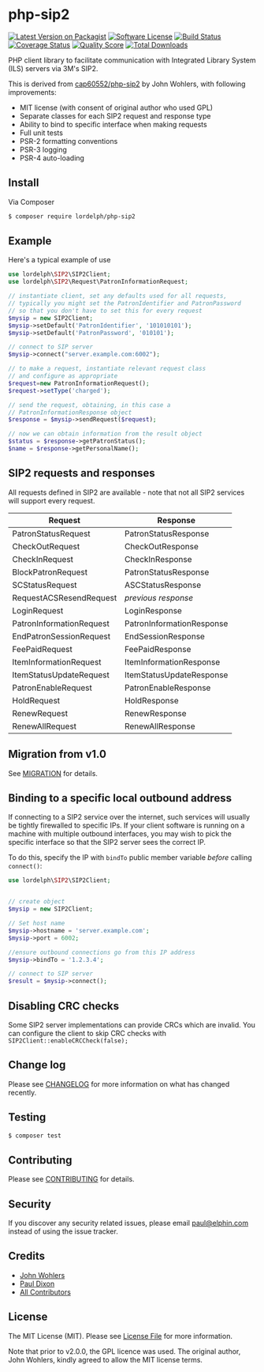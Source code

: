 # php-sip2

[![Latest Version on Packagist][ico-version]][link-packagist]
[![Software License][ico-license]](LICENSE.md)
[![Build Status][ico-travis]][link-travis]
[![Coverage Status][ico-scrutinizer]][link-scrutinizer]
[![Quality Score][ico-code-quality]][link-code-quality]
[![Total Downloads][ico-downloads]][link-downloads]


PHP client library to facilitate communication with Integrated Library System (ILS) servers via 3M's SIP2.

This is derived from [cap60552/php-sip2](https://github.com/cap60552/php-sip2) by John Wohlers, 
with following improvements:

* MIT license (with consent of original author who used GPL)
* Separate classes for each SIP2 request and response type
* Ability to bind to specific interface when making requests
* Full unit tests
* PSR-2 formatting conventions
* PSR-3 logging
* PSR-4 auto-loading

## Install

Via Composer

``` bash
$ composer require lordelph/php-sip2
```

## Example

Here's a typical example of use 
```php
use lordelph\SIP2\SIP2Client;
use lordelph\SIP2\Request\PatronInformationRequest;

// instantiate client, set any defaults used for all requests,
// typically you might set the PatronIdentifier and PatronPassword
// so that you don't have to set this for every request
$mysip = new SIP2Client;
$mysip->setDefault('PatronIdentifier', '101010101');
$mysip->setDefault('PatronPassword', '010101');

// connect to SIP server 
$mysip->connect("server.example.com:6002");

// to make a request, instantiate relevant request class
// and configure as appropriate
$request=new PatronInformationRequest();
$request->setType('charged');

// send the request, obtaining, in this case a
// PatronInformationResponse object
$response = $mysip->sendRequest($request);

// now we can obtain information from the result object
$status = $response->getPatronStatus();
$name = $response->getPersonalName();

```

## SIP2 requests and responses

All requests defined in SIP2 are available - note that not all SIP2
services will support every request.


| Request  | Response |
| ------------- | ------------- |
| PatronStatusRequest  | PatronStatusResponse  |
| CheckOutRequest | CheckOutResponse |
| CheckInRequest | CheckInResponse |
| BlockPatronRequest | PatronStatusResponse |
| SCStatusRequest | ASCStatusResponse |
| RequestACSResendRequest | _previous response_ |
| LoginRequest | LoginResponse |
| PatronInformationRequest | PatronInformationResponse |
| EndPatronSessionRequest | EndSessionResponse |
| FeePaidRequest | FeePaidResponse |
| ItemInformationRequest | ItemInformationResponse |
| ItemStatusUpdateRequest | ItemStatusUpdateResponse |
| PatronEnableRequest | PatronEnableResponse |
| HoldRequest | HoldResponse |
| RenewRequest | RenewResponse |
| RenewAllRequest | RenewAllResponse |


## Migration from v1.0

See [MIGRATION](MIGRATION.md) for details.

## Binding to a specific local outbound address

If connecting to a SIP2 service over the internet, such services will usually be tightly firewalled
to specific IPs. If your client software is running on a machine with multiple outbound interfaces,
you may wish to pick the specific interface so that the SIP2 server sees the correct IP.

To do this, specify the IP with `bindTo` public member variable *before* calling `connect()`:


``` php
use lordelph\SIP2\SIP2Client;


// create object
$mysip = new SIP2Client;

// Set host name
$mysip->hostname = 'server.example.com';
$mysip->port = 6002;

//ensure outbound connections go from this IP address
$mysip->bindTo = '1.2.3.4';

// connect to SIP server 
$result = $mysip->connect();
```

## Disabling CRC checks

Some SIP2 server implementations can provide CRCs which are invalid. You can
configure the client to skip CRC checks with `SIP2Client::enableCRCCheck(false);`


## Change log

Please see [CHANGELOG](CHANGELOG.md) for more information on what has changed recently.

## Testing

``` bash
$ composer test
```

## Contributing

Please see [CONTRIBUTING](CONTRIBUTING.md) for details.

## Security

If you discover any security related issues, please email paul@elphin.com instead of using the 
issue tracker.

## Credits

- [John Wohlers][link-author1]
- [Paul Dixon][link-author2]
- [All Contributors][link-contributors]

## License

The MIT License (MIT). Please see [License File](LICENSE.md) for more information.

Note that prior to v2.0.0, the GPL licence was used. The original author, John Wohlers, kindly
agreed to allow the MIT license terms.

[ico-version]: https://img.shields.io/packagist/v/lordelph/php-sip2.svg?style=flat-square
[ico-license]: https://img.shields.io/badge/license-MIT-brightgreen.svg?style=flat-square
[ico-travis]: https://img.shields.io/travis/lordelph/php-sip2/master.svg?style=flat-square
[ico-scrutinizer]: https://img.shields.io/scrutinizer/coverage/g/lordelph/php-sip2.svg?style=flat-square
[ico-code-quality]: https://img.shields.io/scrutinizer/g/lordelph/php-sip2.svg?style=flat-square
[ico-downloads]: https://img.shields.io/packagist/dt/lordelph/php-sip2.svg?style=flat-square

[link-packagist]: https://packagist.org/packages/lordelph/php-sip2
[link-travis]: https://travis-ci.org/lordelph/php-sip2
[link-scrutinizer]: https://scrutinizer-ci.com/g/lordelph/php-sip2/code-structure
[link-code-quality]: https://scrutinizer-ci.com/g/lordelph/php-sip2
[link-downloads]: https://packagist.org/packages/lordelph/php-sip2
[link-author1]: https://github.com/cap60552
[link-author2]: https://github.com/lordelph
[link-contributors]: ../../contributors
